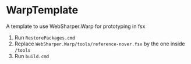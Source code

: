 # WarpTemplate
A template to use WebSharper.Warp for prototyping in fsx

 1. Run `RestorePackages.cmd`
 2. Replace `WebSharper.Warp/tools/reference-nover.fsx` by the one inside `/tools`
 3. Run `build.cmd`
